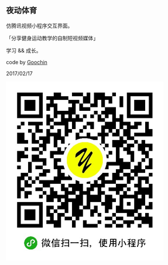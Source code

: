 ## 夜动体育

仿腾讯视频小程序交互界面。

「分享健身运动教学的自制短视频媒体」

学习 && 成长。

code by [Goochin]()

2017/02/17

![扫一扫体验小程序 v1.1.7](qrcode-1m.jpg)
